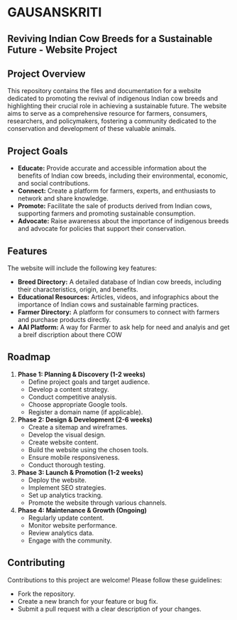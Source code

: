 # GAUSANSKRITI
## Reviving Indian Cow Breeds for a Sustainable Future - Website Project

## Project Overview

This repository contains the files and documentation for a website dedicated to promoting the revival of indigenous Indian cow breeds and highlighting their crucial role in achieving a sustainable future. The website aims to serve as a comprehensive resource for farmers, consumers, researchers, and policymakers, fostering a community dedicated to the conservation and development of these valuable animals.

## Project Goals

* **Educate:** Provide accurate and accessible information about the benefits of Indian cow breeds, including their environmental, economic, and social contributions.
* **Connect:** Create a platform for farmers, experts, and enthusiasts to network and share knowledge.
* **Promote:** Facilitate the sale of products derived from Indian cows, supporting farmers and promoting sustainable consumption.
* **Advocate:** Raise awareness about the importance of indigenous breeds and advocate for policies that support their conservation.

## Features

The website will include the following key features:

* **Breed Directory:** A detailed database of Indian cow breeds, including their characteristics, origin, and benefits.
* **Educational Resources:** Articles, videos, and infographics about the importance of Indian cows and sustainable farming practices.
* **Farmer Directory:** A platform for consumers to connect with farmers and purchase products directly.
* **AAI Platform:** A way for Farmer to ask help for need and analyis and get a breif discription about there COW 



## Roadmap

1.  **Phase 1: Planning & Discovery (1-2 weeks)**
    * Define project goals and target audience.
    * Develop a content strategy.
    * Conduct competitive analysis.
    * Choose appropriate Google tools.
    * Register a domain name (if applicable).
2.  **Phase 2: Design & Development (2-6 weeks)**
    * Create a sitemap and wireframes.
    * Develop the visual design.
    * Create website content.
    * Build the website using the chosen tools.
    * Ensure mobile responsiveness.
    * Conduct thorough testing.
3.  **Phase 3: Launch & Promotion (1-2 weeks)**
    * Deploy the website.
    * Implement SEO strategies.
    * Set up analytics tracking.
    * Promote the website through various channels.
4.  **Phase 4: Maintenance & Growth (Ongoing)**
    * Regularly update content.
    * Monitor website performance.
    * Review analytics data.
    * Engage with the community.

## Contributing

Contributions to this project are welcome! Please follow these guidelines:

* Fork the repository.
* Create a new branch for your feature or bug fix.
* Submit a pull request with a clear description of your changes.
